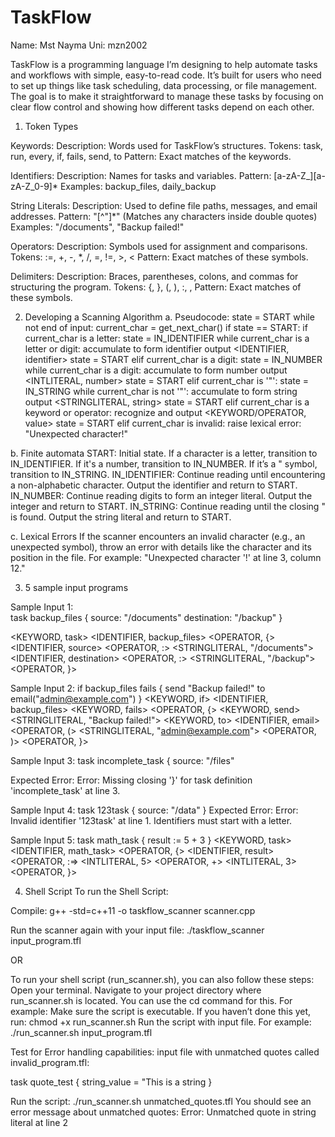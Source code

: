 # TaskFlow
Name: Mst Nayma 
Uni: mzn2002

TaskFlow is a programming language I’m designing to help automate tasks and workflows with simple, easy-to-read code. It’s built for users who need to set up things like task scheduling, data processing, or file management. The goal is to make it straightforward to manage these tasks by focusing on clear flow control and showing how different tasks depend on each other.

1. Token Types

Keywords:
Description: Words used for TaskFlow’s structures.
Tokens: task, run, every, if, fails, send, to
Pattern: Exact matches of the keywords.

Identifiers:
Description: Names for tasks and variables.
Pattern: [a-zA-Z_][a-zA-Z_0-9]*
Examples: backup_files, daily_backup

String Literals:
Description: Used to define file paths, messages, and email addresses.
Pattern: "[^"]*" (Matches any characters inside double quotes)
Examples: "/documents", "Backup failed!"

Operators:
Description: Symbols used for assignment and comparisons.
Tokens: :=, +, -, *, /, =, !=, >, <
Pattern: Exact matches of these symbols.

Delimiters:
Description: Braces, parentheses, colons, and commas for structuring the program.
Tokens: {, }, (, ), :, ,
Pattern: Exact matches of these symbols.

2. Developing a Scanning Algorithm
a. Pseudocode: 
state = START
while not end of input:
    current_char = get_next_char()
    if state == START:
        if current_char is a letter:
            state = IN_IDENTIFIER
            while current_char is a letter or digit:
                accumulate to form identifier
            output <IDENTIFIER, identifier>
            state = START
        elif current_char is a digit:
            state = IN_NUMBER
            while current_char is a digit:
                accumulate to form number
            output <INTLITERAL, number>
            state = START
        elif current_char is '"':
            state = IN_STRING
            while current_char is not '"':
                accumulate to form string
            output <STRINGLITERAL, string>
            state = START
        elif current_char is a keyword or operator:
            recognize and output <KEYWORD/OPERATOR, value>
            state = START
        elif current_char is invalid:
            raise lexical error: "Unexpected character!"

b. Finite automata
START: Initial state. If a character is a letter, transition to IN_IDENTIFIER. If it's a number, transition to IN_NUMBER. If it’s a " symbol, transition to IN_STRING.
IN_IDENTIFIER: Continue reading until encountering a non-alphabetic character. Output the identifier and return to START.
IN_NUMBER: Continue reading digits to form an integer literal. Output the integer and return to START.
IN_STRING: Continue reading until the closing " is found. Output the string literal and return to START.

c. Lexical Errors
If the scanner encounters an invalid character (e.g., an unexpected symbol), throw an error with details like the character and its position in the file. 
For example: "Unexpected character '!' at line 3, column 12."

3. 5 sample input programs 

Sample Input 1:  
task backup_files {
    source: "/documents"
    destination: "/backup"
}

<KEYWORD, task>
<IDENTIFIER, backup_files>
<OPERATOR, {>
<IDENTIFIER, source>
<OPERATOR, :>
<STRINGLITERAL, "/documents">
<IDENTIFIER, destination>
<OPERATOR, :>
<STRINGLITERAL, "/backup">
<OPERATOR, }>

Sample Input 2: 
if backup_files fails {
    send "Backup failed!" to email("admin@example.com")
}
<KEYWORD, if>
<IDENTIFIER, backup_files>
<KEYWORD, fails>
<OPERATOR, {>
<KEYWORD, send>
<STRINGLITERAL, "Backup failed!">
<KEYWORD, to>
<IDENTIFIER, email>
<OPERATOR, (>
<STRINGLITERAL, "admin@example.com">
<OPERATOR, )>
<OPERATOR, }>

Sample Input 3:
task incomplete_task {
    source: "/files"

Expected Error: Error: Missing closing '}' for task definition 'incomplete_task' at line 3.

Sample Input 4: 
task 123task {
    source: "/data"
}
Expected Error: Error: Invalid identifier '123task' at line 1. Identifiers must start with a letter.

Sample Input 5:
task math_task {
    result := 5 + 3
}
<KEYWORD, task>
<IDENTIFIER, math_task>
<OPERATOR, {>
<IDENTIFIER, result>
<OPERATOR, :=>
<INTLITERAL, 5>
<OPERATOR, +>
<INTLITERAL, 3>
<OPERATOR, }>

4. Shell Script
To run the Shell Script: 

Compile: 
g++ -std=c++11 -o taskflow_scanner scanner.cpp

Run the scanner again with your input file:
./taskflow_scanner input_program.tfl

OR 

To run your shell script (run_scanner.sh), you can also follow these steps:
Open your terminal.
Navigate to your project directory where run_scanner.sh is located. You can use the cd command for this. For example:
Make sure the script is executable. If you haven’t done this yet, run:
chmod +x run_scanner.sh
Run the script with input file. For example:
./run_scanner.sh input_program.tfl


Test for Error handling capabilities:
input file with unmatched quotes called invalid_program.tfl:

task quote_test {
    string_value = "This is a string
}

Run the script:
./run_scanner.sh unmatched_quotes.tfl
You should see an error message about unmatched quotes:
Error: Unmatched quote in string literal at line 2












